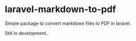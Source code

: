 # laravel-markdown-to-pdf

Simple package to convert markdown files to PDF in laravel.

Still in development..

